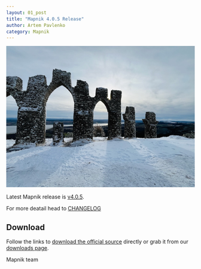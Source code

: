 ```yaml
---
layout: 01_post
title: "Mapnik 4.0.5 Release"
author: Artem Pavlenko
category: Mapnik
---
```


![image](/images/fyrish.jpg)

Latest Mapnik release is [v4.0.5](https://github.com/mapnik/mapnik/releases/tag/v4.0.5).

For more deatail head to  [CHANGELOG](https://github.com/mapnik/mapnik/blob/v4.0.5/CHANGELOG.md#mapnik-405)

## Download

Follow the links to [download the official source](https://github.com/mapnik/mapnik/releases/tag/v4.0.5) directly or grab it from our [downloads page](/pages/downloads.html).

Mapnik team
